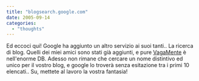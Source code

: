 ```yaml
---
title: "blogsearch.google.com"
date: 2005-09-14
categories: 
  - "thoughts"
---
```


Ed eccoci qui! Google ha aggiunto un altro servizio ai suoi tanti.. La ricerca di blog. Quelli dei miei amici sono stati già aggiunti, e pure [VagaMente](http://www.vagamente.org) è nell'enorme DB. Adesso non rimane che cercare un nome distintivo ed unico per il vostro blog, e google lo troverà senza esitazione tra i primi 10 elencati.. Su, mettete al lavoro la vostra fantasia!
